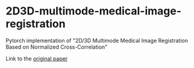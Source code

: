 # 2D3D-multimode-medical-image-registration
Pytorch implementation of "2D/3D Multimode Medical Image Registration Based on Normalized Cross-Correlation"

Link to the [original paper](https://doi.org/10.3390/app12062828)
